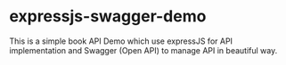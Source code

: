 # expressjs-swagger-demo
This is a simple book API Demo which use expressJS for API implementation and Swagger (Open API) to manage API in beautiful way.
